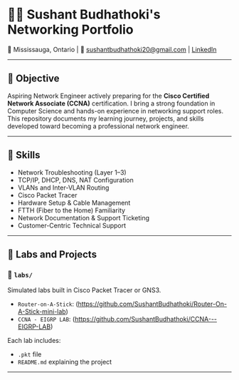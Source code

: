 # 👨‍💻 Sushant Budhathoki's Networking Portfolio

📍 Mississauga, Ontario | 📧 sushantbudhathoki20@gmail.com | [LinkedIn](https://www.linkedin.com/in/sushant-budhathoki-230037268/)

---

## 🎯 Objective

Aspiring Network Engineer actively preparing for the **Cisco Certified Network Associate (CCNA)** certification. I bring a strong foundation in Computer Science and hands-on experience in networking support roles. This repository documents my learning journey, projects, and skills developed toward becoming a professional network engineer.

---

## 🧠 Skills

- Network Troubleshooting (Layer 1–3)
- TCP/IP, DHCP, DNS, NAT Configuration
- VLANs and Inter-VLAN Routing
- Cisco Packet Tracer
- Hardware Setup & Cable Management
- FTTH (Fiber to the Home) Familiarity
- Network Documentation & Support Ticketing
- Customer-Centric Technical Support

---

## 🧪 Labs and Projects

### 📂 `labs/`
Simulated labs built in Cisco Packet Tracer or GNS3.

- `Router-on-A-Stick`: (https://github.com/SushantBudhathoki/Router-On-A-Stick-mini-lab)
- `CCNA - EIGRP LAB`: (https://github.com/SushantBudhathoki/CCNA---EIGRP-LAB)

Each lab includes:
- `.pkt` file
- `README.md` explaining the project

---
